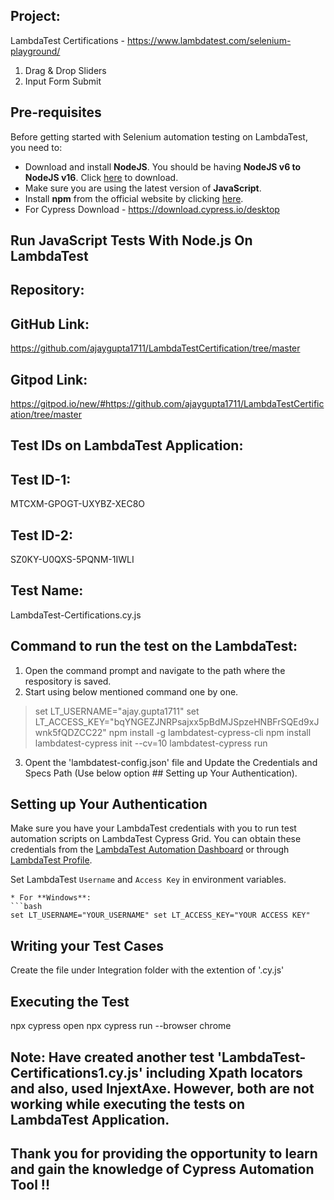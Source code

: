 ## Project: 
LambdaTest Certifications - https://www.lambdatest.com/selenium-playground/
1. Drag & Drop Sliders
2. Input Form Submit


## Pre-requisites

Before getting started with Selenium automation testing on LambdaTest, you need to:

* Download and install **NodeJS**. You should be having **NodeJS v6 to NodeJS v16**. Click [here](https://nodejs.org/en/) to download.
* Make sure you are using the latest version of **JavaScript**.
* Install **npm** from the official website by clicking [here](https://www.npmjs.com/).
* For Cypress Download - https://download.cypress.io/desktop


## Run JavaScript Tests With Node.js On LambdaTest


## Repository:
## GitHub Link:
https://github.com/ajaygupta1711/LambdaTestCertification/tree/master
## Gitpod Link:
https://gitpod.io/new/#https://github.com/ajaygupta1711/LambdaTestCertification/tree/master


## Test IDs on LambdaTest Application:
## Test ID-1:
MTCXM-GPOGT-UXYBZ-XEC8O
## Test ID-2:
SZ0KY-U0QXS-5PQNM-1IWLI


## Test Name:
LambdaTest-Certifications.cy.js


## Command to run the test on the LambdaTest:

1. Open the command prompt and navigate to the path where the respository is saved.
2. Start using below mentioned command one by one.

> set LT_USERNAME="ajay.gupta1711"
> set LT_ACCESS_KEY="bqYNGEZJNRPsajxx5pBdMJSpzeHNBFrSQEd9xJwnk5fQDZCC22"
> npm install -g lambdatest-cypress-cli
> npm install
> lambdatest-cypress init --cv=10
> lambdatest-cypress run

3. Opent the 'lambdatest-config.json' file and Update the Credentials and Specs Path (Use below option ## Setting up Your Authentication).


## Setting up Your Authentication

Make sure you have your LambdaTest credentials with you to run test automation scripts on LambdaTest Cypress Grid. You can obtain these credentials from the [LambdaTest Automation Dashboard](https://automation.lambdatest.com/build/?utm_source=github&utm_medium=repo&utm_campaign=nodejs-selenium-sample) or through [LambdaTest Profile](https://accounts.lambdatest.com/login/?utm_source=github&utm_medium=repo&utm_campaign=nodejs-selenium-sample).

Set LambdaTest `Username` and `Access Key` in environment variables.

  ```
  * For **Windows**:
  ```bash
  set LT_USERNAME="YOUR_USERNAME" set LT_ACCESS_KEY="YOUR ACCESS KEY"
  ```


## Writing your Test Cases

Create the file under Integration folder with the extention of '<file name>.cy.js'


## Executing the Test

npx cypress open
npx cypress run --browser chrome


## Note: Have created another test 'LambdaTest-Certifications1.cy.js' including Xpath locators and also, used InjextAxe. However, both are not working while executing the tests on LambdaTest Application.


## Thank you for providing the opportunity to learn and gain the knowledge of Cypress Automation Tool !!